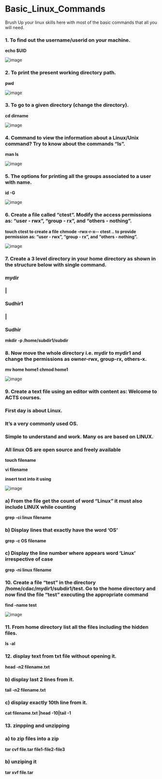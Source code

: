 # Basic_Linux_Commands
Brush Up your linux skills here with most of the basic commands that all you will need.


### 1. To	find out the username/userid on your machine.
**echo $UID**

![image](https://user-images.githubusercontent.com/75159672/114263010-a5f66d00-9a00-11eb-97d8-ae63a026dd1d.png)


### 2.	To print the present working directory path.
**pwd**

![image](https://user-images.githubusercontent.com/75159672/114263211-dc80b780-9a01-11eb-964c-202315b9209b.png)


### 3.	To go to a given directory (change the directory).
**cd dirname**
  
![image](https://user-images.githubusercontent.com/75159672/114263235-ffab6700-9a01-11eb-9fa1-f70303cb07f5.png)


### 4.	Command to view the information about a Linux/Unix command? Try to know about the commands “ls”.
**man ls**

![image](https://user-images.githubusercontent.com/75159672/114263286-38e3d700-9a02-11eb-8a9e-f1ce68b88429.png)


### 5.	The options for printing all the groups associated to a user with name.
**id -G**

![image](https://user-images.githubusercontent.com/75159672/114263330-7183b080-9a02-11eb-90c0-3e808bab4739.png)


### 6.	Create a file called “ctest”. Modify the access permissions as: “user - rwx”, “group - rx”, and “others - nothing”.
**touch ctest  to create a file**
**chmode -rwx-r-x-- ctest .. to provide permission as: “user - rwx”, “group - rx”, and “others - nothing”.**

![image](https://user-images.githubusercontent.com/75159672/114263355-9a0baa80-9a02-11eb-9fe5-5a371f7f9346.png)


### 7.	Create a 3 level directory in your home directory as shown in the structure below with single command.
### mydir
### |
### Sudhir1
### |
### Sudhir
**mkdir -p /home/subdir1/subdir**


### 8. Now move the whole directory i.e. mydir to mydir1 and change the permissions as owner-rwx, group-rx, others-x.
**mv home home1**
**chmod  home1**

![image](https://user-images.githubusercontent.com/75159672/114263410-e7881780-9a02-11eb-9fe3-084788c732c8.png)


### 9. Create a text file using an editor with content as: Welcome to ACTS courses.
### First day is about Linux.
### It’s a very commonly used OS.
### Simple to understand and work. Many os are based on LINUX.
### All linux OS are open source and freely available
**touch filename**

**vi filename**

**insert text into it using**

![image](https://user-images.githubusercontent.com/75159672/114270049-d3a2dc80-9a27-11eb-8a5c-8a0e74b1d218.png)


### a)	From the file get the count of word “Linux” it must also include LINUX while counting
**grep -ci linux filename**

### b)	Display lines that exactly have the word ‘OS’
**grep -c OS filename**

### c)	Display the line number where appears word ‘Linux’ irrespective of case
**grep -ni linux filename**


### 10.	Create a file “test” in the directory /home/cdac/mydir1/subdir1/test. Go to the home directory and now find the file “test” executing the appropriate command
**find -name test**

![image](https://user-images.githubusercontent.com/75159672/114270159-7bb8a580-9a28-11eb-9f3d-303155e6d34d.png)


### 11.	From home directory list all the files including the hidden files.
**ls -al**

### 12. display text from txt file without opening it.
**head -n2 filename.txt**

### b) display last 2 lines from it.
**tail -n2 filename.txt**

### c) display exactly 10th line from it.
**cat filename.txt |head -10|tail -1**

### 13. zinpping and unzipping
### a) to zip files into a zip
**tar cvf file.tar file1-file2-file3**

### b) unziping it
**tar xvf file.tar**

















